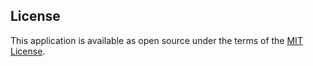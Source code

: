 <h2>License</h2>
This application is available as open source under the terms of the <a href="https://opensource.org/licenses/MIT">MIT License</a>.